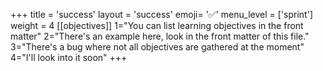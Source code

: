 +++
title = 'success'
layout = 'success'
emoji= '✅'
menu_level = ['sprint']
weight = 4
[[objectives]]
1="You can list learning objectives in the front matter"
2="There's an example here, look in the front matter of this file."
3="There's a bug where not all objectives are gathered at the moment"
4="I'll look into it soon"
+++

